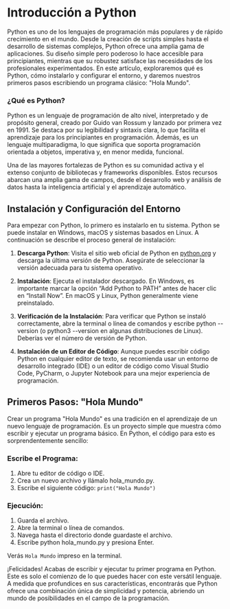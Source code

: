 # Introducción a Python

Python es uno de los lenguajes de programación más populares y de rápido crecimiento en el mundo. Desde la creación de scripts simples hasta el desarrollo de sistemas complejos, Python ofrece una amplia gama de aplicaciones. Su diseño simple pero poderoso lo hace accesible para principiantes, mientras que su robustez satisface las necesidades de los profesionales experimentados. En este artículo, exploraremos qué es Python, cómo instalarlo y configurar el entorno, y daremos nuestros primeros pasos escribiendo un programa clásico: "Hola Mundo".

### ¿Qué es Python?

Python es un lenguaje de programación de alto nivel, interpretado y de propósito general, creado por Guido van Rossum y lanzado por primera vez en 1991. Se destaca por su legibilidad y sintaxis clara, lo que facilita el aprendizaje para los principiantes en programación. Además, es un lenguaje multiparadigma, lo que significa que soporta programación orientada a objetos, imperativa y, en menor medida, funcional.

Una de las mayores fortalezas de Python es su comunidad activa y el extenso conjunto de bibliotecas y frameworks disponibles. Estos recursos abarcan una amplia gama de campos, desde el desarrollo web y análisis de datos hasta la inteligencia artificial y el aprendizaje automático.

## Instalación y Configuración del Entorno

Para empezar con Python, lo primero es instalarlo en tu sistema. Python se puede instalar en Windows, macOS y sistemas basados en Linux. A continuación se describe el proceso general de instalación:

1. **Descarga Python**: Visita el sitio web oficial de Python en [python.org](https://www.python.org/) y descarga la última versión de Python. Asegúrate de seleccionar la versión adecuada para tu sistema operativo.

2. **Instalación**: Ejecuta el instalador descargado. En Windows, es importante marcar la opción “Add Python to PATH” antes de hacer clic en “Install Now”. En macOS y Linux, Python generalmente viene preinstalado.

3. **Verificación de la Instalación**: Para verificar que Python se instaló correctamente, abre la terminal o línea de comandos y escribe python --version (o python3 --version en algunas distribuciones de Linux). Deberías ver el número de versión de Python.

4. **Instalación de un Editor de Código**: Aunque puedes escribir código Python en cualquier editor de texto, se recomienda usar un entorno de desarrollo integrado (IDE) o un editor de código como Visual Studio Code, PyCharm, o Jupyter Notebook para una mejor experiencia de programación.

## Primeros Pasos: "Hola Mundo"

Crear un programa "Hola Mundo" es una tradición en el aprendizaje de un nuevo lenguaje de programación. Es un proyecto simple que muestra cómo escribir y ejecutar un programa básico. En Python, el código para esto es sorprendentemente sencillo:

### Escribe el Programa:

1. Abre tu editor de código o IDE.
2. Crea un nuevo archivo y llámalo hola_mundo.py.
3. Escribe el siguiente código:  ``` print("Hola Mundo") ```

### Ejecución:

1. Guarda el archivo.
2. Abre la terminal o línea de comandos.
3. Navega hasta el directorio donde guardaste el archivo.
4. Escribe python hola_mundo.py y presiona Enter.

Verás `Hola Mundo` impreso en la terminal.

¡Felicidades! Acabas de escribir y ejecutar tu primer programa en Python. Este es solo el comienzo de lo que puedes hacer con este versátil lenguaje. A medida que profundices en sus características, encontrarás que Python ofrece una combinación única de simplicidad y potencia, abriendo un mundo de posibilidades en el campo de la programación.
